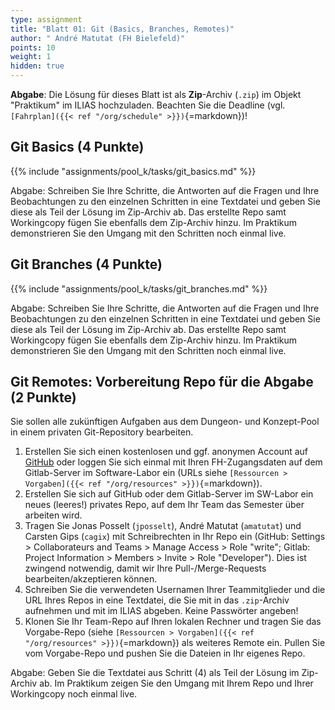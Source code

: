 ```yaml
---
type: assignment
title: "Blatt 01: Git (Basics, Branches, Remotes)"
author: " André Matutat (FH Bielefeld)"
points: 10
weight: 1
hidden: true
---
```



**Abgabe**: Die Lösung für dieses Blatt ist als **Zip**-Archiv (`.zip`) im Objekt "Praktikum"
im ILIAS hochzuladen. Beachten Sie die Deadline (vgl. `[Fahrplan]({{< ref "/org/schedule" >}})`{=markdown})!


## Git Basics (4 Punkte)

{{% include "assignments/pool_k/tasks/git_basics.md" %}}

Abgabe: Schreiben Sie Ihre Schritte, die Antworten auf die Fragen und Ihre Beobachtungen zu den einzelnen
Schritten in eine Textdatei und geben Sie diese als Teil der Lösung im Zip-Archiv ab. Das erstellte Repo
samt Workingcopy fügen Sie ebenfalls dem Zip-Archiv hinzu. Im Praktikum demonstrieren Sie den Umgang mit
den Schritten noch einmal live.


## Git Branches (4 Punkte)

{{% include "assignments/pool_k/tasks/git_branches.md" %}}

Abgabe: Schreiben Sie Ihre Schritte, die Antworten auf die Fragen und Ihre Beobachtungen zu den einzelnen
Schritten in eine Textdatei und geben Sie diese als Teil der Lösung im Zip-Archiv ab. Das erstellte Repo
samt Workingcopy fügen Sie ebenfalls dem Zip-Archiv hinzu. Im Praktikum demonstrieren Sie den Umgang mit
den Schritten noch einmal live.


## Git Remotes: Vorbereitung Repo für die Abgabe (2 Punkte)

Sie sollen alle zukünftigen Aufgaben aus dem Dungeon- und Konzept-Pool in einem
privaten Git-Repository bearbeiten.

1.  Erstellen Sie sich einen kostenlosen und ggf. anonymen Account auf [GitHub](https://github.com/)
    oder loggen Sie sich einmal mit Ihren FH-Zugangsdaten auf dem Gitlab-Server im Software-Labor
    ein (URLs siehe `[Ressourcen > Vorgaben]({{< ref "/org/resources" >}})`{=markdown}).
2.  Erstellen Sie sich auf GitHub oder dem Gitlab-Server im SW-Labor ein neues (leeres!) privates Repo,
    auf dem Ihr Team das Semester über arbeiten wird.
3.  Tragen Sie Jonas Posselt (`jposselt`), André Matutat (`amatutat`) und Carsten Gips (`cagix`)
    mit Schreibrechten in Ihr Repo ein (GitHub: Settings > Collaborateurs and Teams > Manage Access > Role "write";
    Gitlab: Project Information > Members > Invite > Role "Developer").
    Dies ist zwingend notwendig, damit wir Ihre Pull-/Merge-Requests bearbeiten/akzeptieren
    können.
4.  Schreiben Sie die verwendeten Usernamen Ihrer Teammitglieder und die URL Ihres Repos in eine
    Textdatei, die Sie mit in das `.zip`-Archiv aufnehmen und mit im ILIAS abgeben. Keine Passwörter
    angeben!
5.  Klonen Sie Ihr Team-Repo auf Ihren lokalen Rechner und tragen Sie das Vorgabe-Repo (siehe
    `[Ressourcen > Vorgaben]({{< ref "/org/resources" >}})`{=markdown}) als weiteres Remote ein. Pullen Sie
    vom Vorgabe-Repo und pushen Sie die Dateien in Ihr eigenes Repo.

Abgabe: Geben Sie die Textdatei aus Schritt (4) als Teil der Lösung im Zip-Archiv ab. Im Praktikum zeigen Sie
den Umgang mit Ihrem Repo und Ihrer Workingcopy noch einmal live.
